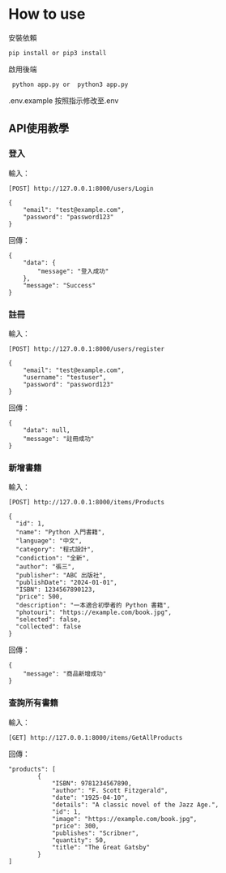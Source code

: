 # How to use

安裝依賴

`pip install or pip3 install`

啟用後端

` python app.py or  python3 app.py`


.env.example 按照指示修改至.env

## API使用教學

### 登入

輸入：

```
[POST] http://127.0.0.1:8000/users/Login

{
    "email": "test@example.com",
    "password": "password123"
}
```

回傳：

```
{
    "data": {
        "message": "登入成功"
    },
    "message": "Success"
}
```

### 註冊

輸入：

```
[POST] http://127.0.0.1:8000/users/register

{
    "email": "test@example.com",
    "username": "testuser",
    "password": "password123"
}
```

回傳：

```
{
    "data": null,
    "message": "註冊成功"
}
```

### 新增書籍

輸入：

```
[POST] http://127.0.0.1:8000/items/Products

{
  "id": 1,
  "name": "Python 入門書籍",
  "language": "中文",
  "category": "程式設計",
  "condiction": "全新",
  "author": "張三",
  "publisher": "ABC 出版社",
  "publishDate": "2024-01-01",
  "ISBN": 1234567890123,
  "price": 500,
  "description": "一本適合初學者的 Python 書籍",
  "photouri": "https://example.com/book.jpg",
  "selected": false,
  "collected": false
}
```

回傳：

```
{
    "message": "商品新增成功"
}
```

### 查詢所有書籍

輸入：

```
[GET] http://127.0.0.1:8000/items/GetAllProducts
```

回傳：

```
"products": [
        {
            "ISBN": 9781234567890,
            "author": "F. Scott Fitzgerald",
            "date": "1925-04-10",
            "details": "A classic novel of the Jazz Age.",
            "id": 1,
            "image": "https://example.com/book.jpg",
            "price": 300,
            "publishes": "Scribner",
            "quantity": 50,
            "title": "The Great Gatsby"
        }
]
```